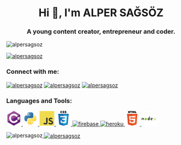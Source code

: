 <h1 align="center">Hi 👋, I'm ALPER SAĞSÖZ</h1>
<h3 align="center">A young content creator, entrepreneur and coder.</h3>

<p align="left"> <img src="https://komarev.com/ghpvc/?username=alpersagsoz&label=Profile%20views&color=0e75b6&style=flat" alt="alpersagsoz" /> </p>

<p align="left"> <a href="https://twitter.com/alpersagsoz" target="blank"><img src="https://img.shields.io/twitter/follow/alpersagsoz?logo=twitter&style=for-the-badge" alt="alpersagsoz" /></a> </p>

<h3 align="left">Connect with me:</h3>
<p align="left">
<a href="https://twitter.com/alpersagsoz" target="blank"><img align="center" src="https://raw.githubusercontent.com/rahuldkjain/github-profile-readme-generator/master/src/images/icons/Social/twitter.svg" alt="alpersagsoz" height="30" width="40" /></a>
<a href="https://instagram.com/alpersagsoz" target="blank"><img align="center" src="https://raw.githubusercontent.com/rahuldkjain/github-profile-readme-generator/master/src/images/icons/Social/instagram.svg" alt="alpersagsoz" height="30" width="40" /></a>
<a href="https://www.youtube.com/c/alpersagsoz" target="blank"><img align="center" src="https://raw.githubusercontent.com/rahuldkjain/github-profile-readme-generator/master/src/images/icons/Social/youtube.svg" alt="alpersagsoz" height="30" width="40" /></a>
</p>

<h3 align="left">Languages and Tools:</h3>
<p align="left"> <a href="https://www.w3schools.com/cs/" target="_blank" rel="noreferrer"> <img src="https://raw.githubusercontent.com/devicons/devicon/master/icons/csharp/csharp-original.svg" alt="csharp" width="40" height="40"/> </a> <a href="https://www.python.org" target="_blank" rel="noreferrer"> <img src="https://raw.githubusercontent.com/devicons/devicon/master/icons/python/python-original.svg" alt="python" width="40" height="40"/> </a> </a> <a href="https://developer.mozilla.org/en-US/docs/Web/JavaScript" target="_blank" rel="noreferrer"> <img src="https://raw.githubusercontent.com/devicons/devicon/master/icons/javascript/javascript-original.svg" alt="javascript" width="40" height="40"/> <a href="https://www.w3schools.com/css/" target="_blank" rel="noreferrer"> <img src="https://raw.githubusercontent.com/devicons/devicon/master/icons/css3/css3-original-wordmark.svg" alt="css3" width="40" height="40"/> </a> <a href="https://firebase.google.com/" target="_blank" rel="noreferrer"> <img src="https://www.vectorlogo.zone/logos/firebase/firebase-icon.svg" alt="firebase" width="40" height="40"/> </a> <a href="https://heroku.com" target="_blank" rel="noreferrer"> <img src="https://www.vectorlogo.zone/logos/heroku/heroku-icon.svg" alt="heroku" width="40" height="40"/> </a> <a href="https://www.w3.org/html/" target="_blank" rel="noreferrer"> <img src="https://raw.githubusercontent.com/devicons/devicon/master/icons/html5/html5-original-wordmark.svg" alt="html5" width="40" height="40"/> </a> </a> <a href="https://nodejs.org" target="_blank" rel="noreferrer"> <img src="https://raw.githubusercontent.com/devicons/devicon/master/icons/nodejs/nodejs-original-wordmark.svg" alt="nodejs" width="40" height="40"/>  </p>

<p><img align="left" src="https://github-readme-stats.vercel.app/api/top-langs?username=alpersagsoz&show_icons=true&locale=en&layout=compact" alt="alpersagsoz" /></p>

<p>&nbsp;<img align="center" src="https://github-readme-stats.vercel.app/api?username=alpersagsoz&show_icons=true&locale=en" alt="alpersagsoz" /></p>
